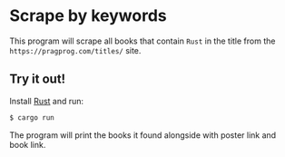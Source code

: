# Scrape by keywords

This program will scrape all books that contain `Rust` in the title from the `https://pragprog.com/titles/` site.

## Try it out!

Install [Rust](https://rustup.rs/) and run:
```bash
$ cargo run
```

The program will print the books it found alongside with poster link and book link.